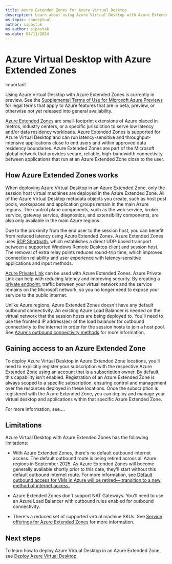 ```yaml
---
title: Azure Extended Zones for Azure Virtual Desktop
description: Learn about using Azure Virtual Desktop with Azure Extended Zones. 
ms.topic: conceptual
author: sipastak
ms.author: sipastak
ms.date: 04/11/2024
---
```


# Azure Virtual Desktop with Azure Extended Zones

> [!IMPORTANT]
> Using Azure Virtual Desktop with Azure Extended Zones is currently in preview. See the [Supplemental Terms of Use for Microsoft Azure Previews](https://azure.microsoft.com/support/legal/preview-supplemental-terms/) for legal terms that apply to Azure features that are in beta, preview, or otherwise not yet released into general availability.


[Azure Extended Zones](/azure/extended-zones/overview) are small-footprint extensions of Azure placed in metros, industry centers, or a specific jurisdiction to serve low latency and/or data residency workloads. Azure Extended Zones is supported for Azure Virtual Desktop and can run latency-sensitive and throughput-intensive applications close to end users and within approved data residency boundaries. Azure Extended Zones are part of the Microsoft global network that provides secure, reliable, high-bandwidth connectivity between applications that run at an Azure Extended Zone close to the user.


## How Azure Extended Zones works

When deploying Azure Virtual Desktop in an Azure Extended Zone, only the session host virtual machines are deployed in the Azure Extended Zone. All of the Azure Virtual Desktop metadata objects you create, such as host post pools, workspaces and application groups remain in the main Azure regions. The control plane components, such as the web service, broker service, gateway service, diagnostics, and extensibility components, are also only available in the main Azure regions.

Due to the proximity from the end user to the session host, you can benefit from reduced latency using Azure Extended Zones. Azure Extended Zones uses [RDP Shortpath](rdp-shortpath.md), which establishes a direct UDP-based transport between a supported Windows Remote Desktop client and session host. The removal of extra relay points reduces round-trip time, which improves connection reliability and user experience with latency-sensitive applications and input methods. 

[Azure Private Link](private-link-overview.md) can be used with Azure Extended Zones. Azure Private Link can help with reducing latency and improving security. By creating a [private endpoint](../private-link/private-endpoint-overview.md), traffic between your virtual network and the service remains on the Microsoft network, so you no longer need to expose your service to the public internet. 

Unlike Azure regions, Azure Extended Zones doesn't have any default outbound connectivity. An existing Azure Load Balancer is needed on the virtual network that the session hosts are being deployed to. You'll need to use the frontend IP address(es) of the load balancer for outbound connectivity to the internet in order for the session hosts to join a host pool. See [Azure's outbound connectivity methods](../load-balancer/load-balancer-outbound-connections.md#scenarios) for more information. 


## Gaining access to an Azure Extended Zone 

To deploy Azure Virtual Desktop in Azure Extended Zone locations, you'll need to explicitly register your subscription with the respective Azure Extended Zone using an account that is a subscription owner. By default, this capability isn't enabled. Registration of an Azure Extended Zone is always scoped to a specific subscription, ensuring control and management over the resources deployed in these locations. Once the subscription is registered with the Azure Extended Zone, you can deploy and manage your virtual desktop and applications within that specific Azure Extended Zone.

For more information, see....


## Limitations

Azure Virtual Desktop with Azure Extended Zones has the following limitations:

- With Azure Extended Zones, there's no default outbound internet access. The default outbound route is being retired across all Azure regions in September 2025. As Azure Extended Zones will become generally available shortly prior to this date, they'll start without this default outbound internet route. For more information, see [Default outbound access for VMs in Azure will be retired— transition to a new method of internet access.](https://azure.microsoft.com/updates/default-outbound-access-for-vms-in-azure-will-be-retired-transition-to-a-new-method-of-internet-access/)

- Azure Extended Zones don't support NAT Gateways. You'll need to use an Azure Load Balancer with outbound rules enabled for outbound connectivity.

- There's a reduced set of supported virtual machine SKUs. See [Service offerings for Azure Extended Zones](/azure/extended-zones/overview#service-offerings-for-azure-extended-zones) for more information.


## Next steps

To learn how to deploy Azure Virtual Desktop in an Azure Extended Zone, see [Deploy Azure Virtual Desktop](deploy-azure-virtual-desktop.md).

